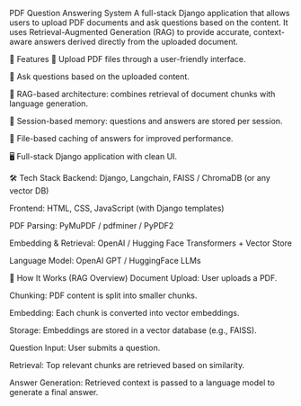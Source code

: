  PDF Question Answering System 
A full-stack Django application that allows users to upload PDF documents and ask questions based on the content. It uses Retrieval-Augmented Generation (RAG) to provide accurate, context-aware answers derived directly from the uploaded document.

🚀 Features
📁 Upload PDF files through a user-friendly interface.

🤖 Ask questions based on the uploaded content.

🧠 RAG-based architecture: combines retrieval of document chunks with language generation.

🔐 Session-based memory: questions and answers are stored per session.

💾 File-based caching of answers for improved performance.

🖥️ Full-stack Django application with clean UI.

🛠️ Tech Stack
Backend: Django, Langchain, FAISS / ChromaDB (or any vector DB)

Frontend: HTML, CSS, JavaScript (with Django templates)

PDF Parsing: PyMuPDF / pdfminer / PyPDF2

Embedding & Retrieval: OpenAI / Hugging Face Transformers + Vector Store

Language Model: OpenAI GPT / HuggingFace LLMs

🧠 How It Works (RAG Overview)
Document Upload: User uploads a PDF.

Chunking: PDF content is split into smaller chunks.

Embedding: Each chunk is converted into vector embeddings.

Storage: Embeddings are stored in a vector database (e.g., FAISS).

Question Input: User submits a question.

Retrieval: Top relevant chunks are retrieved based on similarity.

Answer Generation: Retrieved context is passed to a language model to generate a final answer.

